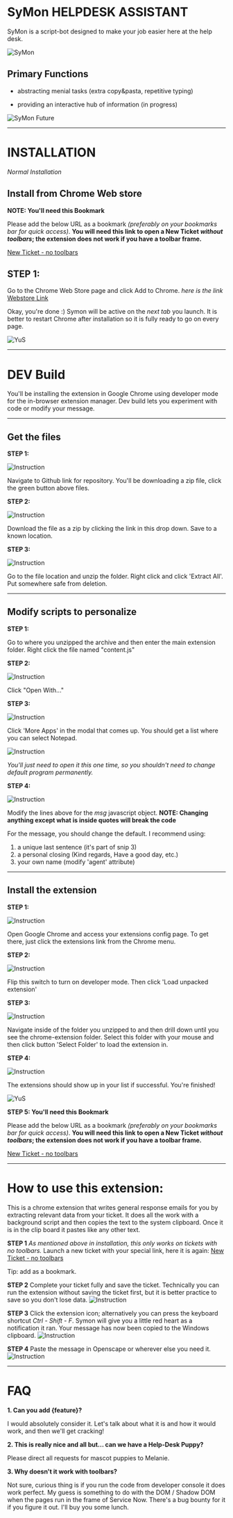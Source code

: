 SyMon HELPDESK ASSISTANT
=========================

SyMon is a script-bot designed to make your job easier here at the help
desk.

![SyMon](https://trello-attachments.s3.amazonaws.com/5b1306f4d11129badc44908f/600x450/461fd90a7180822e0108014a697c6c84/sym.png
"Simon Head")

Primary Functions
-----------------

- abstracting menial tasks (extra copy&pasta, repetitive typing)

- providing an interactive hub of information (in progress)

![SyMon
Future](https://trello-attachments.s3.amazonaws.com/5af9b61ed50e3e4a0307e804/5b1306f4d11129badc44908f/68a75eebc1ed27a20a7aed99db75406a/bannerSmoller.png
"future")

-----------

INSTALLATION
============

*Normal Installation*

Install from Chrome Web store
------------

**NOTE: You'll need this Bookmark**

Please add the below URL as a bookmark *(preferably on your bookmarks bar for quick access)*.
**You will need this link to open a New Ticket *without toolbars*; the extension does not work if you have a toolbar frame.**

[New Ticket - no toolbars](https://hfhs.service-now.com/incident.do?sys_id=-1&sysparm_stack=incident_list.do&sysparm_view=new_ticket&sysparm_query=active=true^EQ "New Ticket - without toolbars")

STEP 1:
-------

Go to the Chrome Web Store page and click Add to Chrome.
*here is the link*
[Webstore Link]("https://chrome.google.com/webstore/detail/symon-helper/gghpodhkimanjlkjofinjlcngehdgjie")

Okay, you're done :)
Symon will be active on the *next tab* you launch. It is better to restart Chrome after installation so it is fully ready to go on every page.

![YuS](https://www.clareecho.ie/wp-content/uploads/2017/10/good-job-meme.jpg "Logo Title Text 1")


-----

DEV Build
===========

You'll be installing the extension in Google Chrome using developer mode for the in-browser extension manager. Dev build lets you experiment with code or modify your message.

----

Get the files
------------

**STEP 1:**

![Instruction](https://raw.githubusercontent.com/yoh786/sYmon/Documentation/documentationAssets/1-1.png)

Navigate to Github link for repository. You'll be downloading a zip file, click the green button above files.

**STEP 2:**

![Instruction](https://raw.githubusercontent.com/yoh786/sYmon/Documentation/documentationAssets/1-2.png)


Download the file as a zip by clicking the link in this drop down. Save to a known location.


**STEP 3:**

![Instruction](https://raw.githubusercontent.com/yoh786/sYmon/Documentation/documentationAssets/1-3.png)


Go to the file location and unzip the folder. Right click and click 'Extract All'. Put somewhere safe from deletion.

----

Modify scripts to personalize
------------

**STEP 1:**

Go to where you unzipped the archive and then enter the main extension folder.
Right click the file named "content.js"

**STEP 2:**

![Instruction](https://raw.githubusercontent.com/yoh786/sYmon/Documentation/documentationAssets/2-1.png)


Click "Open With..."


**STEP 3:**

![Instruction](https://raw.githubusercontent.com/yoh786/sYmon/Documentation/documentationAssets/2-2.png)


Click 'More Apps' in the modal that comes up. You should get a list where you can select Notepad.

![Instruction](https://raw.githubusercontent.com/yoh786/sYmon/Documentation/documentationAssets/2-3.png)


*You'll just need to open it this one time, so you shouldn't need to change default program permanently.*


**STEP 4:**

![Instruction](https://raw.githubusercontent.com/yoh786/sYmon/Documentation/documentationAssets/2-4.png)


Modify the lines above for the *msg* javascript object.
**NOTE: Changing anything except what is inside quotes will break the code**


For the message, you should change the default. I recommend using:

1. a unique last sentence (it's part of snip 3)
2. a personal closing (Kind regards, Have a good day, etc.)
3. your own name (modify 'agent' attribute)


----

Install the extension
------------

**STEP 1:**

![Instruction](https://raw.githubusercontent.com/yoh786/sYmon/Documentation/documentationAssets/3-1.png)


Open Google Chrome and access your extensions config page. To get there, just click the extensions link from the Chrome menu.

**STEP 2:**

![Instruction](https://raw.githubusercontent.com/yoh786/sYmon/Documentation/documentationAssets/3-2.png)


Flip this switch to turn on developer mode. Then click 'Load unpacked extension'

**STEP 3:**

![Instruction](https://raw.githubusercontent.com/yoh786/sYmon/Documentation/documentationAssets/3-3.png)


Navigate inside of the folder you unzipped to and then drill down until you see the chrome-extension folder.
Select this folder with your mouse and then click button 'Select Folder' to load the extension in.

**STEP 4:**

![Instruction](https://raw.githubusercontent.com/yoh786/sYmon/Documentation/documentationAssets/3-4.png)


The extensions should show up in your list if successful. You're finished!

![YuS](https://www.clareecho.ie/wp-content/uploads/2017/10/good-job-meme.jpg "Logo Title Text 1")


**STEP 5: You'll need this Bookmark**

Please add the below URL as a bookmark *(preferably on your bookmarks bar for quick access)*.
**You will need this link to open a New Ticket *without toolbars*; the extension does not work if you have a toolbar frame.**

[New Ticket - no toolbars](https://hfhs.service-now.com/incident.do?sys_id=-1&sysparm_stack=incident_list.do&sysparm_view=new_ticket&sysparm_query=active=true^EQ "New Ticket - without toolbars")

----------

How to use this extension:
======

This is a chrome extension that writes general response emails for you
by extracting relevant data from your ticket. It does all the work with a background script and then copies the text to the system clipboard.
Once it is in the clip board it pastes like any other text.

**STEP 1**
*As mentioned above in installation, this only works on tickets with no toolbars.* Launch a new ticket with your special link, here it is again:
[New Ticket - no toolbars](https://hfhs.service-now.com/incident.do?sys_id=-1&sysparm_stack=incident_list.do&sysparm_view=new_ticket&sysparm_query=active=true^EQ "New Ticket - without toolbars")

Tip: add as a bookmark.

**STEP 2**
Complete your ticket fully and save the ticket. Technically you can run the extension without saving the ticket first, but it is better practice to save so you don't lose data.
![Instruction](https://raw.githubusercontent.com/yoh786/sYmon/Documentation/documentationAssets/use1.png)

**STEP 3**
Click the extension icon; alternatively you can press the keyboard shortcut *Ctrl - Shift - F*.
Symon will give you a little red heart as a notification it ran. Your message has now been copied to the Windows clipboard.
![Instruction](https://raw.githubusercontent.com/yoh786/sYmon/Documentation/documentationAssets/use2.png)

**STEP 4**
Paste the message in Openscape or wherever else you need it.
![Instruction](https://raw.githubusercontent.com/yoh786/sYmon/Documentation/documentationAssets/use3.png)


-------------


FAQ
=====

**1. Can you add {feature}?**

I would absolutely consider it. Let's talk about what it is and
how it would work, and then we'll get cracking!


**2. This is really nice and all but... can we have a Help-Desk Puppy?**

Please direct all requests for mascot puppies to Melanie.

**3. Why doesn't it work with toolbars?**

Not sure, curious thing is if you run the code from developer console it does work perfect.
My guess is something to do with the DOM / Shadow DOM when the pages run in the frame of Service Now.
There's a bug bounty for it if you figure it out. I'll buy you some lunch.
